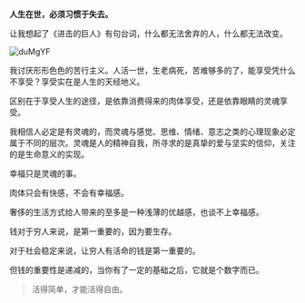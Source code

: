 **人生在世，必须习惯于失去。**

让我想起了《进击的巨人》有句台词，什么都无法舍弃的人，什么都无法改变。

![duMgYF](https://cdn.jsdelivr.net/gh/Flionay/pic_bed@master/Upic/202103/duMgYF.png)

我讨厌形形色色的苦行主义。人活一世，生老病死，苦难够多的了，能享受凭什么不享受？享受实在是人生的天经地义。

区别在于享受人生的途径，是依靠消费得来的肉体享受，还是依靠眼睛的灵魂享受。

我相信人必定是有灵魂的，而灵魂与感觉、思维、情绪、意志之类的心理现象必定属于不同的层次。灵魂是人的精神自我，所寻求的是真挚的爱与坚实的信仰，关注的是生命意义的实现。

幸福只是灵魂的事。

肉体只会有快感，不会有幸福感。

奢侈的生活方式给人带来的至多是一种浅薄的优越感，也谈不上幸福感。

钱对于穷人来说，是第一重要的，因为要生存。

对于社会稳定来说，让穷人有活命的钱是第一重要的。

但钱的重要性是递减的，当你有了一定的基础之后，它就是个数字而已。

> 活得简单，才能活得自由。
